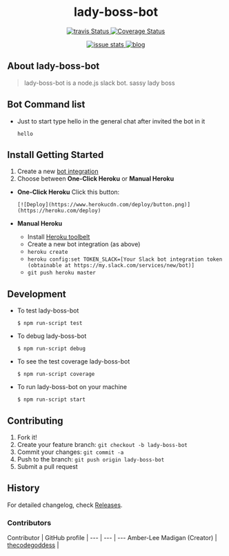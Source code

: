 <h1 align="center">lady-boss-bot</h1>
<p align="center">
    <a title='Build Status' href="https://travis-ci.org/thecodegoddess/lady-boss-bot">
        <img src='https://travis-ci.org/thecodegoddess/lady-boss-bot.svg?branch=master' alt='travis Status' />
    </a>
    <a title='coveralls Status' href='https://coveralls.io/r/thecodegoddess/lady-boss-bot'>
        <img src='https://img.shields.io/coveralls/thecodegoddess/lady-boss-bot.svg' alt='Coverage Status' />
    </a>
</p>
<p align="center">
    <a title='closed issue' href='http://issuestats.com/github/thecodegoddess/lady-boss-bot'>
        <img src='http://issuestats.com/github/thecodegoddess/lady-boss-bot/badge/issue' alt='issue stats' />
    </a>
    <a title='blog' href=''>
       <img src='https://img.shields.io/badge/style-blog-blue.svg?label=my' alt='blog' />
    </a>
</p>

## About lady-boss-bot
>lady-boss-bot is a  node.js slack bot.
sassy lady boss

## Bot Command list

* Just to start type hello in the general chat after invited the bot in it
   
    ``` hello  ```


## Install Getting Started
1. Create a new [bot integration](https://my.slack.com/services/new/bot)
1. Choose between **One-Click Heroku** or **Manual Heroku**

 - **One-Click Heroku**
       Click this button:

       [![Deploy](https://www.herokucdn.com/deploy/button.png)](https://heroku.com/deploy)

 - **Manual Heroku**
    *  Install [Heroku toolbelt](https://devcenter.heroku.com/articles/getting-started-with-nodejs#set-up)
    * Create a new bot integration (as above)
    *  `heroku create`
    *  `heroku config:set TOKEN_SLACK=[Your Slack bot integration token (obtainable at https://my.slack.com/services/new/bot)]`
    *  `git push heroku master`


## Development

* To test lady-boss-bot

    ```$ npm run-script test```

* To debug lady-boss-bot

    ```$ npm run-script debug```

* To see the test coverage lady-boss-bot

    ```$ npm run-script coverage```

* To run lady-boss-bot on your machine

    ```$ npm run-script start```

## Contributing

1. Fork it!
2. Create your feature branch: `git checkout -b lady-boss-bot`
3. Commit your changes: `git commit -a `
4. Push to the branch: `git push origin lady-boss-bot`
5. Submit a pull request

## History

For detailed changelog, check [Releases](https://github.com/thecodegoddess/lady-boss-bot/releases).

### Contributors

Contributor | GitHub profile | 
--- | --- | ---
Amber-Lee Madigan  (Creator) | [thecodegoddess](https://github.com/thecodegoddess) | 


